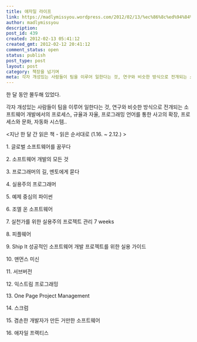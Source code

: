 ```yaml
---
title: 애자일 라이프
link: https://madlymissyou.wordpress.com/2012/02/13/%ec%86%8c%ed%94%84%ed%8a%b8%ec%9b%a8%ec%96%b4-%ed%94%84%eb%a1%9c%ec%a0%9d%ed%8a%b8-%ea%b0%9c%eb%b0%9c/
author: madlymissyou
description:
post_id: 439
created: 2012-02-13 05:41:12
created_gmt: 2012-02-12 20:41:12
comment_status: open
status: publish
post_type: post
layout: post
category: 책장을 넘기며
meta: 각자 개성있는 사람들이 팀을 이루어 일한다는 것, 연구와 비슷한 방식으로 전개되는 소프트웨어 개발에서의 프로세스, 규율과 자율, 프로그래밍 언어를 통한 사고의 확장, 프로세스와 문화, 자동화 시스템.
---
```



한 달 동안 몰두해 있었다.

각자 개성있는 사람들이 팀을 이루어 일한다는 것, 연구와 비슷한 방식으로 전개되는 소프트웨어 개발에서의 프로세스, 규율과 자율, 프로그래밍 언어를 통한 사고의 확장, 프로세스와 문화, 자동화 시스템..

<지난 한 달 간 읽은 책 - 읽은 순서대로 (1.16. ~ 2.12.) >

1\. 글로벌 소프트웨어를 꿈꾸다

2\. 소프트웨어 개발의 모든 것

3\. 프로그래머의 길, 멘토에게 묻다

4\. 실용주의 프로그래머

5\. 예제 중심의 파이썬

6\. 조엘 온 소프트웨어

7\. 실천가를 위한 실용주의 프로젝트 관리 7 weeks

8\. 피플웨어

9\. Ship It 성공적인 소프트웨어 개발 프로젝트를 위한 실용 가이드

10\. 맨먼스 미신

11\. 서브버전

12\. 익스트림 프로그래밍

13\. One Page Project Management

14\. 스크럼

15\. 겸손한 개발자가 만든 거만한 소프트웨어

16\. 애자일 프랙티스

